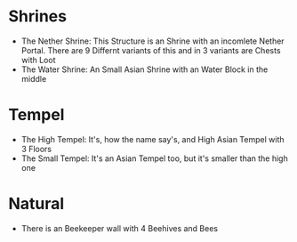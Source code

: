 # Shrines
 
- The Nether Shrine: This Structure is an Shrine with an incomlete Nether Portal. There are 9 Differnt variants of this and in 3 variants are Chests with Loot
- The Water Shrine: An Small Asian Shrine with an Water Block in the middle

# Tempel

- The High Tempel: It's, how the name say's, and High Asian Tempel with 3 Floors
- The Small Tempel: It's an Asian Tempel too, but it's smaller than the high one

# Natural

- There is an Beekeeper wall with 4 Beehives and Bees
